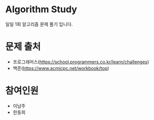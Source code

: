 # Algorithm Study

일일 1회 알고리즘 문제 풀기 입니다.

# 문제 출처
 - 프로그래머스(https://school.programmers.co.kr/learn/challenges)
 - 백준(https://www.acmicpc.net/workbook/top) 

# 참여인원
 - 이남주
 - 한동희
